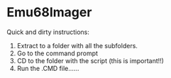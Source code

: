 # Emu68Imager

Quick and dirty instructions:

1. Extract to a folder with all the subfolders.
2. Go to the command prompt
3. CD to the folder with the script (this is important!!)
4. Run the .CMD file......